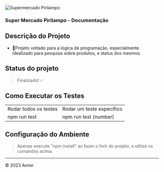 <img align="center" src="./assets/images/pirilampo-logo.png" alt="Supermercado Pirilampo">

### Super Mercado Pirilampo - Documentação

## Descrição do Projeto
 - 🚀Projeto voltado para a lógica de programação, especialmente idealizado para pesquisa sobre produtos, e status dos mesmos.

## Status do projeto
	
> Finalizado! :white_check_mark:

## Como Executar os Testes

<table>
  <tr>
    <td>Rodar todos os testes</td>
    <td>Rodar um teste específico</td>
  </tr>
  <tr>
    <td>npm run test</td>
    <td>npm run test (number)</td>
  </tr>
</table>

## Configuração do Ambiente

> Apenas execute "npm install" ao fazer o fork do projeto, e utilize os comandos acima.

---


&copy; 2023 Avner
